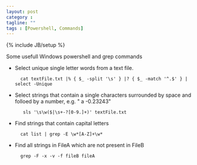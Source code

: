 ```yaml
---
layout: post
category : 
tagline: ""
tags : [Powershell, Commands]
---
```

{% include JB/setup %}

Some usefull Windows powershell and grep commands

* Select unique single letter words from a text file.

        cat textFile.txt |% { $_ -split '\s' } |? { $_ -match '^.$' } | select -Unique

* Select strings that contain a single characters surrounded by space and folloed by a number, e.g. " a -0.23243"

         sls '\s\w($|\s+-?[0-9.]+)' textFile.txt
         
* Find strings that contain capital letters

        cat list | grep -E \w*[A-Z]+\w*
        
* Find all strings in FileA which are not present in FileB

        grep -F -x -v -f fileB fileA
        

         
         
